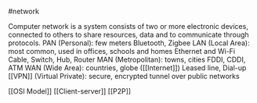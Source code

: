 #network 

Computer network is a system consists of two or more electronic devices, connected to others to share resources, data and to communicate through protocols.
	PAN (Personal): few meters
		Bluetooth, Zigbee
	LAN (Local Area): most common, used in offices, schools and homes
		Ethernet and Wi-Fi
		Cable, Switch, Hub, Router
	MAN (Metropolitan): towns, cities
		FDDI, CDDI, ATM
	WAN (Wide Area): countries, globe ([[Internet]])
		Leased line, Dial-up
	[[VPN]] (Virtual Private): secure, encrypted tunnel over public networks

[[OSI Model]]
[[Client-server]]
[[P2P]]
